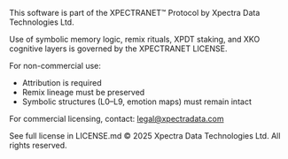 
This software is part of the XPECTRANET™ Protocol by Xpectra Data Technologies Ltd.

Use of symbolic memory logic, remix rituals, XPDT staking, and XKO cognitive layers
is governed by the XPECTRANET LICENSE.

For non-commercial use:
- Attribution is required
- Remix lineage must be preserved
- Symbolic structures (L0–L9, emotion maps) must remain intact

For commercial licensing, contact:
legal@xpectradata.com

See full license in LICENSE.md
© 2025 Xpectra Data Technologies Ltd. All rights reserved.
